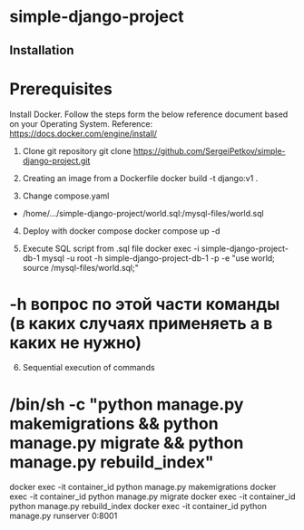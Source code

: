# simple-django-project 
## Installation

# Prerequisites
Install Docker.  Follow the steps form the below reference document based on your Operating System. Reference: https://docs.docker.com/engine/install/

1. Clone git repository
git clone https://github.com/SergeiPetkov/simple-django-project.git

2. Creating an image from a Dockerfile
docker build -t django:v1 .

3. Change compose.yaml
- /home/.../simple-django-project/world.sql:/mysql-files/world.sql

4. Deploy with docker compose
docker compose up -d

5. Execute SQL script from .sql file
docker exec -i simple-django-project-db-1 mysql -u root -h simple-django-project-db-1 -p -e "use world; source /mysql-files/world.sql;"
# -h вопрос по этой части команды (в каких случаях применяеть а в каких не нужно)

6. Sequential execution of commands
# /bin/sh -c "python manage.py makemigrations && python manage.py migrate && python manage.py rebuild_index"
docker exec -it container_id python manage.py makemigrations
docker exec -it container_id python manage.py migrate
docker exec -it container_id python manage.py rebuild_index
docker exec -it container_id python manage.py runserver 0:8001






